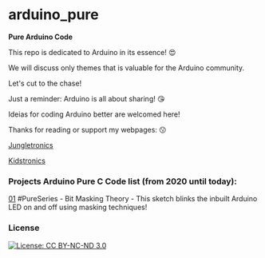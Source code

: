 # arduino_pure
 **Pure Arduino Code**
 
 This repo is dedicated to Arduino in its essence! :heart_eyes:
 
 We will discuss only themes that is valuable for the Arduino community.
 
 Let's cut to the chase!
 
 Just a reminder: Arduino is all about sharing! :kissing_heart:
 
 Ideias for coding Arduino better are welcomed here!
 
 Thanks for reading or support my webpages: :kissing:
 
 [Jungletronics](https://medium.com/jungletronics)
 
 [Kidstronics](https://medium.com/kidstronics)
 
 ### Projects Arduino Pure C Code list (from 2020 until today):
 
 [01](\_01_bit_masking_w_arduino) #PureSeries - Bit Masking Theory - This sketch blinks the inbuilt Arduino LED on and off using masking techniques!


### License

[![License: CC BY-NC-ND 3.0](https://img.shields.io/badge/License-CC%20BY--NC--ND%203.0-lightgrey.svg)](https://creativecommons.org/licenses/by-nc-nd/3.0/)


